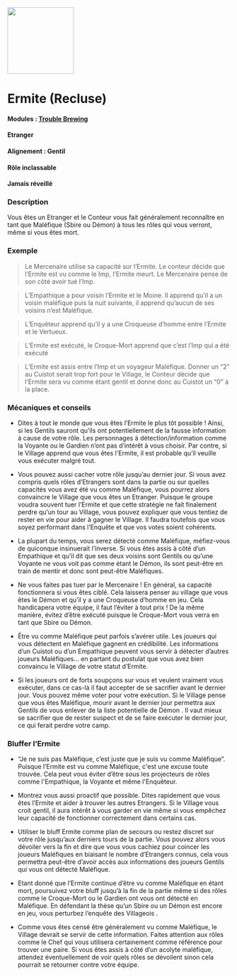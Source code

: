 <img src="https://github.com/brain-academy/wiki/blob/master/public/img/blood-on-the-clocktower/roles/recluse.png?raw=true" height="150"> 

# Ermite (Recluse)

#### Modules : [Trouble Brewing](https://brain-academy.github.io/wiki/blood-on-the-clocktower/modules/trouble-brewing)
#### Etranger
#### Alignement : Gentil
#### Rôle inclassable
#### Jamais réveillé


### Description
Vous êtes un Etranger et le Conteur vous fait généralement reconnaître en tant que Maléfique (Sbire ou Démon) à tous les rôles qui vous verront, même si vous êtes mort.


### Exemple
> Le Mercenaire utilise sa capacité sur l’Ermite. Le conteur décide que l’Ermite est vu comme le Imp, l’Ermite meurt. Le Mercenaire pense de son côté avoir tué l’Imp.

> L’Empathique a pour voisin l’Ermite et le Moine. Il apprend qu’il a un voisin maléfique puis la nuit suivante, il apprend qu’aucun de ses voisins n’est Maléfique.

> L’Enquêteur apprend qu’il y a une Croqueuse d’homme entre l’Ermite et le Vertueux.

> L’Ermite est exécuté, le Croque-Mort apprend que c’est l’Imp qui a été exécuté

> L’Ermite est assis entre l’Imp et un voyageur Maléfique. Donner un “2” au Cuistot serait trop fort pour le Village, le Conteur décide que l’Ermite sera vu comme étant gentil et donne donc au Cuistot un “0” à la place.


### Mécaniques et conseils
- Dites à tout le monde que vous êtes l’Ermite le plus tôt possible ! Ainsi, si les Gentils sauront qu’ils ont potentiellement de la fausse information à cause de votre rôle. Les personnages  à détection/information comme la Voyante ou le Gardien n’ont pas d’intérêt à vous choisir. Par contre, si le Village apprend que vous êtes l'Ermite, il est probable qu’il veuille vous exécuter malgré tout.

- Vous pouvez aussi cacher votre rôle jusqu’au dernier jour. Si vous avez compris quels rôles d’Etrangers sont dans la partie ou sur quelles capacités vous avez été vu comme Maléfique, vous pourrez alors convaincre le Village que vous êtes un Etranger. Puisque le groupe voudra souvent tuer l’Ermite et que cette stratégie ne fait finalement perdre qu’un tour au Village, vous pouvez expliquer que vous tentiez de rester en vie pour aider à gagner le Village. Il faudra toutefois que vous soyez performant dans l’Enquête et que vos votes soient cohérents.

- La plupart du temps, vous serez détecté comme Maléfique, méfiez-vous de quiconque insinuerait l’inverse. Si vous êtes assis à côté d’un Empathique et qu’il dit que ses deux voisins sont Gentils ou qu’une Voyante ne vous voit pas comme étant le Démon, ils sont peut-être en train de mentir et donc sont peut-être Maléfiques.

- Ne vous faites pas tuer par le Mercenaire ! En général, sa capacité fonctionnera si vous êtes ciblé. Cela laissera penser au village que vous êtes le Démon et qu’il y a une Croqueuse d’homme en jeu. Cela handicapera votre équipe, il faut l’éviter à tout prix ! De la même manière, évitez d’être exécuté puisque le Croque-Mort vous verra en tant que Sbire ou Démon.

- Être vu comme Maléfique peut parfois s’avérer utile. Les joueurs qui vous détectent en Maléfique gagnent en crédibilité. Les informations d’un Cuistot ou d’un Empathique peuvent vous servir à détecter d’autres joueurs Maléfiques… en partant du postulat que vous avez bien convaincu le Village de votre statut d’Ermite. 

- Si les joueurs ont de forts soupçons sur vous et veulent vraiment vous exécuter, dans ce cas-là il faut accepter de se sacrifier avant le dernier jour. Vous pouvez même voter pour votre exécution. Si le Village pense que vous êtes Maléfique, mourir avant le dernier jour permettra aux Gentils de vous enlever de la liste potentielle de Démon . Il vaut mieux se sacrifier que de rester suspect et de se faire exécuter le dernier jour, ce qui ferait perdre votre camp.


### Bluffer l’Ermite 
- “Je ne suis pas Maléfique, c’est juste que je suis vu comme Maléfique”. Puisque l’Ermite est vu comme Maléfique, c'est une excuse toute trouvée. Cela peut vous éviter d’être sous les projecteurs de rôles comme l'Empathique, la Voyante et même l'Enquêteur.

- Montrez vous aussi proactif que possible. Dites rapidement que vous êtes l’Ermite et aider à trouver les autres Etrangers. Si le Village vous croit gentil, il aura intérêt à vous garder en vie même si vous empêchez leur capacité de fonctionner correctement dans certains cas.

- Utiliser le bluff Ermite comme plan de secours ou restez discret sur votre rôle jusqu’aux derniers tours de la partie. Vous pouvez alors vous dévoiler vers la fin et dire que vous vous cachiez pour coincer les joueurs Maléfiques en biaisant le nombre d’Etrangers connus, cela vous permettra peut-être d’avoir accès aux informations des joueurs Gentils qui vous ont détecté Maléfique.

- Etant donné que l’Ermite continue d’être vu comme Maléfique en étant mort, poursuivez votre bluff jusqu’à la fin de la partie même si des rôles comme le Croque-Mort ou le Gardien ont vous ont détecté en Maléfique. En défendant la thèse qu’un Sbire ou un Démon est encore en jeu, vous perturbez l’enquête des Villageois .

- Comme vous êtes censé être généralement vu comme Maléfique, le Village devrait se servir de cette information. Faites attention aux rôles comme le Chef qui vous utilisera certainement comme référence pour trouver une paire. Si vous êtes assis à côté d’un acolyte maléfique, attendez éventuellement de voir quels rôles se dévoilent sinon cela pourrait se retourner contre votre équipe.
